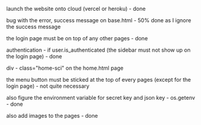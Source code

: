 launch the website onto cloud (vercel or heroku) - done

bug with the error, success message on base.html - 50% done as I ignore the success message

the login page must be on top of any other pages - done

authentication - if user.is_authenticated (the sidebar must not show up on the login page) - done

div - class="home-sci" on the home.html page

the menu button must be sticked at the top of every pages (except for the login page) - not quite necessary

also figure the environment variable for secret key and json key - os.getenv - done

also add images to the pages - done